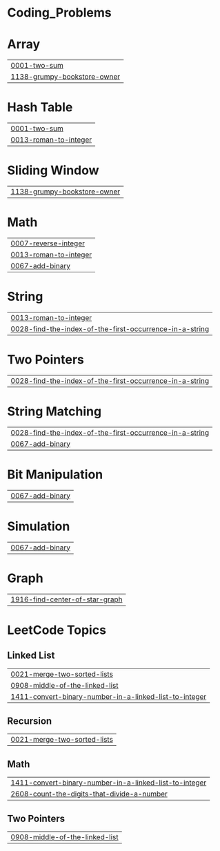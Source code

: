 # Coding_Problems


# Array
|  |
| ------- |
| [0001-two-sum](https://github.com/vinayak1100101/Coding_Problems/tree/master/0001-two-sum) |
| [1138-grumpy-bookstore-owner](https://github.com/vinayak1100101/Coding_Problems/tree/master/1138-grumpy-bookstore-owner) |
# Hash Table
|  |
| ------- |
| [0001-two-sum](https://github.com/vinayak1100101/Coding_Problems/tree/master/0001-two-sum) |
| [0013-roman-to-integer](https://github.com/vinayak1100101/Coding_Problems/tree/master/0013-roman-to-integer) |
# Sliding Window
|  |
| ------- |
| [1138-grumpy-bookstore-owner](https://github.com/vinayak1100101/Coding_Problems/tree/master/1138-grumpy-bookstore-owner) |
# Math
|  |
| ------- |
| [0007-reverse-integer](https://github.com/vinayak1100101/Coding_Problems/tree/master/0007-reverse-integer) |
| [0013-roman-to-integer](https://github.com/vinayak1100101/Coding_Problems/tree/master/0013-roman-to-integer) |
| [0067-add-binary](https://github.com/vinayak1100101/Coding_Problems/tree/master/0067-add-binary) |
# String
|  |
| ------- |
| [0013-roman-to-integer](https://github.com/vinayak1100101/Coding_Problems/tree/master/0013-roman-to-integer) |
| [0028-find-the-index-of-the-first-occurrence-in-a-string](https://github.com/vinayak1100101/Coding_Problems/tree/master/0028-find-the-index-of-the-first-occurrence-in-a-string) |
# Two Pointers
|  |
| ------- |
| [0028-find-the-index-of-the-first-occurrence-in-a-string](https://github.com/vinayak1100101/Coding_Problems/tree/master/0028-find-the-index-of-the-first-occurrence-in-a-string) |
# String Matching
|  |
| ------- |
| [0028-find-the-index-of-the-first-occurrence-in-a-string](https://github.com/vinayak1100101/Coding_Problems/tree/master/0028-find-the-index-of-the-first-occurrence-in-a-string) |
| [0067-add-binary](https://github.com/vinayak1100101/Coding_Problems/tree/master/0067-add-binary) |
# Bit Manipulation
|  |
| ------- |
| [0067-add-binary](https://github.com/vinayak1100101/Coding_Problems/tree/master/0067-add-binary) |
# Simulation
|  |
| ------- |
| [0067-add-binary](https://github.com/vinayak1100101/Coding_Problems/tree/master/0067-add-binary) |
# Graph
|  |
| ------- |
| [1916-find-center-of-star-graph](https://github.com/vinayak1100101/Coding_Problems/tree/master/1916-find-center-of-star-graph) |
<!---LeetCode Topics Start-->
# LeetCode Topics
## Linked List
|  |
| ------- |
| [0021-merge-two-sorted-lists](https://github.com/vinayak1100101/Coding_Problems/tree/master/0021-merge-two-sorted-lists) |
| [0908-middle-of-the-linked-list](https://github.com/vinayak1100101/Coding_Problems/tree/master/0908-middle-of-the-linked-list) |
| [1411-convert-binary-number-in-a-linked-list-to-integer](https://github.com/vinayak1100101/Coding_Problems/tree/master/1411-convert-binary-number-in-a-linked-list-to-integer) |
## Recursion
|  |
| ------- |
| [0021-merge-two-sorted-lists](https://github.com/vinayak1100101/Coding_Problems/tree/master/0021-merge-two-sorted-lists) |
## Math
|  |
| ------- |
| [1411-convert-binary-number-in-a-linked-list-to-integer](https://github.com/vinayak1100101/Coding_Problems/tree/master/1411-convert-binary-number-in-a-linked-list-to-integer) |
| [2608-count-the-digits-that-divide-a-number](https://github.com/vinayak1100101/Coding_Problems/tree/master/2608-count-the-digits-that-divide-a-number) |
## Two Pointers
|  |
| ------- |
| [0908-middle-of-the-linked-list](https://github.com/vinayak1100101/Coding_Problems/tree/master/0908-middle-of-the-linked-list) |
<!---LeetCode Topics End-->